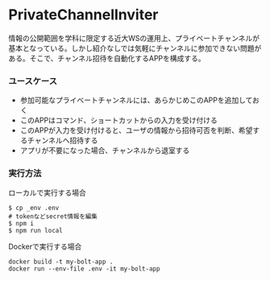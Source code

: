 # PrivateChannelInviter

情報の公開範囲を学科に限定する近大WSの運用上、プライベートチャンネルが基本となっている。しかし紹介なしでは気軽にチャンネルに参加できない問題がある。そこで、チャンネル招待を自動化するAPPを構成する。

### ユースケース

* 参加可能なプライベートチャンネルには、あらかじめこのAPPを追加しておく
* このAPPはコマンド、ショートカットからの入力を受け付ける
* このAPPが入力を受け付けると、ユーザの情報から招待可否を判断、希望するチャンネルへ招待する
* アプリが不要になった場合、チャンネルから退室する

### 実行方法
ローカルで実行する場合

```
$ cp _env .env
# tokenなどsecret情報を編集
$ npm i
$ npm run local
```

Dockerで実行する場合

```
docker build -t my-bolt-app .
docker run --env-file .env -it my-bolt-app
```
